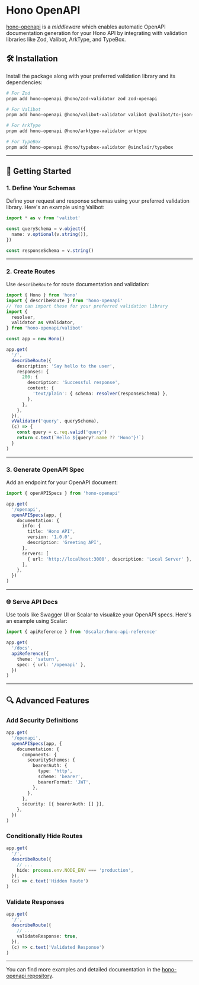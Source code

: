 # Hono OpenAPI

[hono-openapi](https://github.com/rhinobase/hono-openapi) is a _middleware_ which enables automatic OpenAPI documentation generation for your Hono API by integrating with validation libraries like Zod, Valibot, ArkType, and TypeBox.

## 🛠️ Installation

Install the package along with your preferred validation library and its dependencies:

```bash
# For Zod
pnpm add hono-openapi @hono/zod-validator zod zod-openapi

# For Valibot
pnpm add hono-openapi @hono/valibot-validator valibot @valibot/to-json-schema

# For ArkType
pnpm add hono-openapi @hono/arktype-validator arktype

# For TypeBox
pnpm add hono-openapi @hono/typebox-validator @sinclair/typebox
```

---

## 🚀 Getting Started

### 1. Define Your Schemas

Define your request and response schemas using your preferred validation library. Here's an example using Valibot:

```ts
import * as v from 'valibot'

const querySchema = v.object({
  name: v.optional(v.string()),
})

const responseSchema = v.string()
```

---

### 2. Create Routes

Use `describeRoute` for route documentation and validation:

```ts
import { Hono } from 'hono'
import { describeRoute } from 'hono-openapi'
// You can import these for your preferred validation library
import {
  resolver,
  validator as vValidator,
} from 'hono-openapi/valibot'

const app = new Hono()

app.get(
  '/',
  describeRoute({
    description: 'Say hello to the user',
    responses: {
      200: {
        description: 'Successful response',
        content: {
          'text/plain': { schema: resolver(responseSchema) },
        },
      },
    },
  }),
  vValidator('query', querySchema),
  (c) => {
    const query = c.req.valid('query')
    return c.text(`Hello ${query?.name ?? 'Hono'}!`)
  }
)
```

---

### 3. Generate OpenAPI Spec

Add an endpoint for your OpenAPI document:

```ts
import { openAPISpecs } from 'hono-openapi'

app.get(
  '/openapi',
  openAPISpecs(app, {
    documentation: {
      info: {
        title: 'Hono API',
        version: '1.0.0',
        description: 'Greeting API',
      },
      servers: [
        { url: 'http://localhost:3000', description: 'Local Server' },
      ],
    },
  })
)
```

---

### 🌐 Serve API Docs

Use tools like Swagger UI or Scalar to visualize your OpenAPI specs. Here's an example using Scalar:

```ts
import { apiReference } from '@scalar/hono-api-reference'

app.get(
  '/docs',
  apiReference({
    theme: 'saturn',
    spec: { url: '/openapi' },
  })
)
```

---

## 🔍 Advanced Features

### Add Security Definitions

```ts
app.get(
  '/openapi',
  openAPISpecs(app, {
    documentation: {
      components: {
        securitySchemes: {
          bearerAuth: {
            type: 'http',
            scheme: 'bearer',
            bearerFormat: 'JWT',
          },
        },
      },
      security: [{ bearerAuth: [] }],
    },
  })
)
```

### Conditionally Hide Routes

```ts
app.get(
  '/',
  describeRoute({
    // ...
    hide: process.env.NODE_ENV === 'production',
  }),
  (c) => c.text('Hidden Route')
)
```

### Validate Responses

```ts
app.get(
  '/',
  describeRoute({
    // ...
    validateResponse: true,
  }),
  (c) => c.text('Validated Response')
)
```

---

You can find more examples and detailed documentation in the [hono-openapi repository](https://github.com/rhinobase/hono-openapi).
